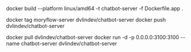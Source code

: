 docker build --platform linux/amd64 -t chatbot-server -f Dockerfile.app .

docker tag moryflow-server dvlindev/chatbot-server
docker push dvlindev/chatbot-server

docker pull dvlindev/chatbot-server
docker run -d -p 0.0.0.0:3100:3100 --name chatbot-server dvlindev/chatbot-server